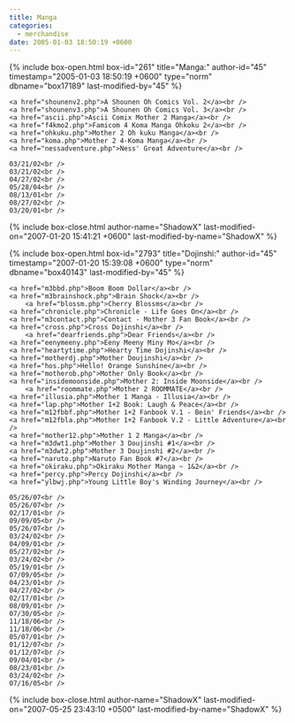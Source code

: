 ```yaml
---
title: Manga
categories:
  - merchandise
date: 2005-01-03 18:50:19 +0600
---
```

{% include box-open.html box-id="261" title="Manga:" author-id="45" timestamp="2005-01-03 18:50:19 +0600" type="norm" dbname="box17189" last-modified-by="45" %}
<table1 />

	<a href="shounenv2.php">A Shounen Oh Comics Vol. 2</a><br />
	<a href="shounenv3.php">A Shounen Oh Comics Vol. 3</a><br />
	<a href="ascii.php">Ascii Comix Mother 2 Manga</a><br />
	<a href="f4kmo2.php">Famicom 4 Koma Manga Ohkoku 2</a><br />
	<a href="ohkuku.php">Mother 2 Oh kuku Manga</a><br />
	<a href="koma.php">Mother 2 4-Koma Manga</a><br />
	<a href="nessadventure.php">Ness' Great Adventure</a><br />

<table2 />

	03/21/02<br />
	03/21/02<br />
	04/27/02<br />
	05/28/04<br />
	08/13/01<br />
	08/27/02<br />
	03/20/01<br />

<table3 />
{% include box-close.html author-name="ShadowX" last-modified-on="2007-01-20 15:41:21 +0600" last-modified-by-name="ShadowX" %}

{% include box-open.html box-id="2793" title="Dojinshi:" author-id="45" timestamp="2007-01-20 15:39:08 +0600" type="norm" dbname="box40143" last-modified-by="45" %}
<table1 />

	<a href="m3bbd.php">Boom Boom Dollar</a><br />
	<a href="m3brainshock.php">Brain Shock</a><br />
        <a href="blossm.php">Cherry Blossms</a><br />
	<a href="chronicle.php">Chronicle - Life Goes On</a><br />
	<a href="m3contact.php">Contact - Mother 3 Fan Book</a><br />
	<a href="cross.php">Cross Dojinshi</a><br />
        <a href="dearfriends.php">Dear Friends</a><br />
	<a href="eenymeeny.php">Eeny Meeny Miny Mo</a><br />
	<a href="heartytime.php">Hearty Time Dojinshi</a><br />
	<a href="motherdj.php">Mother Doujinshi</a><br />
	<a href="hos.php">Hello! Orange Sunshine</a><br />
	<a href="motherob.php">Mother Only Book</a><br />
	<a href="insidemoonside.php">Mother 2: Inside Moonside</a><br />
        <a href="roommate.php">Mother 2 ROOMMATE</a><br />
	<a href="illusia.php">Mother 1 Manga - Illusia</a><br />
	<a href="lap.php">Mother 1+2 Book: Laugh & Peace</a><br />
	<a href="m12fbbf.php">Mother 1+2 Fanbook V.1 - Bein' Friends</a><br />
	<a href="m12fbla.php">Mother 1+2 Fanbook V.2 - Little Adventure</a><br />
	<a href="mother12.php">Mother 1 2 Manga</a><br />
	<a href="m3dwt1.php">Mother 3 Doujinshi #1</a><br />
	<a href="m3dwt2.php">Mother 3 Doujinshi #2</a><br />
	<a href="naruto.php">Naruto Fan Book #7</a><br />
	<a href="okiraku.php">Okiraku Mother Manga ~ 1&2</a><br />
	<a href="percy.php">Percy Dojinshi</a><br />
	<a href="ylbwj.php">Young Little Boy's Winding Journey</a><br />

<table2 />

	05/26/07<br />
	05/26/07<br />
	02/17/01<br />
	09/09/05<br />
	05/26/07<br />
	03/24/02<br />
	04/09/01<br />
	05/27/02<br />
	03/24/02<br />
	05/19/01<br />
	07/09/05<br />
	04/23/01<br />
	04/27/02<br />
	02/17/01<br />
	08/09/01<br />
	07/30/05<br />
	11/18/06<br />
	11/18/06<br />
	05/07/01<br />
	01/12/07<br />
	01/12/07<br />
	09/04/01<br />
	08/23/01<br />
	03/24/02<br />
	07/16/05<br />

<table3 />
{% include box-close.html author-name="ShadowX" last-modified-on="2007-05-25 23:43:10 +0500" last-modified-by-name="ShadowX" %}
